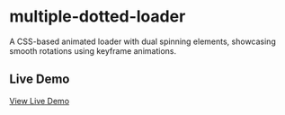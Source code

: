 # multiple-dotted-loader

A CSS-based animated loader with dual spinning elements, showcasing smooth rotations using keyframe animations.

## Live Demo
[View Live Demo](https://shahenda-elshayal.github.io/multiple-dotted-loader/)
